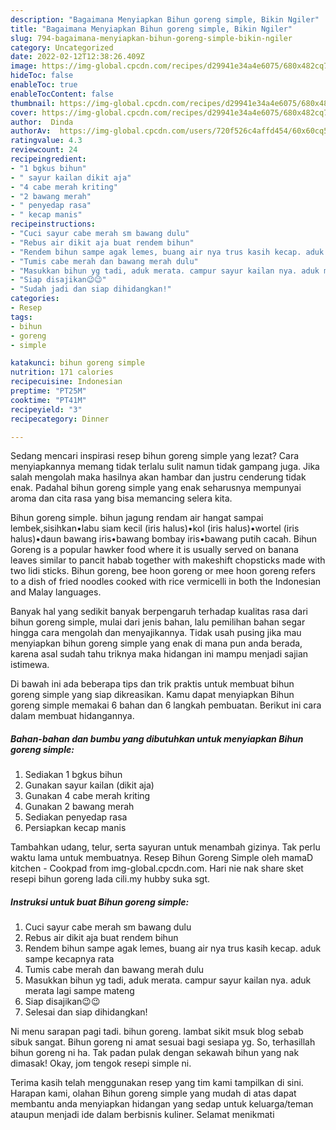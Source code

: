 ```yaml
---
description: "Bagaimana Menyiapkan Bihun goreng simple, Bikin Ngiler"
title: "Bagaimana Menyiapkan Bihun goreng simple, Bikin Ngiler"
slug: 794-bagaimana-menyiapkan-bihun-goreng-simple-bikin-ngiler
category: Uncategorized
date: 2022-02-12T12:38:26.409Z
image: https://img-global.cpcdn.com/recipes/d29941e34a4e6075/680x482cq70/bihun-goreng-simple-foto-resep-utama.jpg
hideToc: false
enableToc: true
enableTocContent: false
thumbnail: https://img-global.cpcdn.com/recipes/d29941e34a4e6075/680x482cq70/bihun-goreng-simple-foto-resep-utama.jpg
cover: https://img-global.cpcdn.com/recipes/d29941e34a4e6075/680x482cq70/bihun-goreng-simple-foto-resep-utama.jpg
author:  Dinda
authorAv:  https://img-global.cpcdn.com/users/720f526c4affd454/60x60cq50/avatar.jpg
ratingvalue: 4.3
reviewcount: 24
recipeingredient:
- "1 bgkus bihun"
- " sayur kailan dikit aja"
- "4 cabe merah kriting"
- "2 bawang merah"
- " penyedap rasa"
- " kecap manis"
recipeinstructions:
- "Cuci sayur cabe merah sm bawang dulu"
- "Rebus air dikit aja buat rendem bihun"
- "Rendem bihun sampe agak lemes, buang air nya trus kasih kecap. aduk sampe kecapnya rata"
- "Tumis cabe merah dan bawang merah dulu"
- "Masukkan bihun yg tadi, aduk merata. campur sayur kailan nya. aduk merata lagi sampe mateng"
- "Siap disajikan😉😉"
- "Sudah jadi dan siap dihidangkan!"
categories:
- Resep
tags:
- bihun
- goreng
- simple

katakunci: bihun goreng simple 
nutrition: 171 calories
recipecuisine: Indonesian
preptime: "PT25M"
cooktime: "PT41M"
recipeyield: "3"
recipecategory: Dinner

---
```



Sedang mencari inspirasi resep bihun goreng simple yang lezat? Cara menyiapkannya memang tidak terlalu sulit namun tidak gampang juga. Jika salah mengolah maka hasilnya akan hambar dan justru cenderung tidak enak. Padahal bihun goreng simple yang enak seharusnya mempunyai aroma dan cita rasa yang bisa memancing selera kita.


Bihun goreng simple. bihun jagung rendam air hangat sampai lembek,sisihkan•labu siam kecil (iris halus)•kol (iris halus)•wortel (iris halus)•daun bawang iris•bawang bombay iris•bawang putih cacah. Bihun Goreng is a popular hawker food where it is usually served on banana leaves similar to pancit habab together with makeshift chopsticks made with two lidi sticks. Bihun goreng, bee hoon goreng or mee hoon goreng refers to a dish of fried noodles cooked with rice vermicelli in both the Indonesian and Malay languages.

Banyak hal yang sedikit banyak berpengaruh terhadap kualitas rasa dari bihun goreng simple, mulai dari jenis bahan, lalu pemilihan bahan segar hingga cara mengolah dan menyajikannya. Tidak usah pusing jika mau menyiapkan bihun goreng simple yang enak di mana pun anda berada, karena asal sudah tahu triknya maka hidangan ini mampu menjadi sajian istimewa.


Di bawah ini ada beberapa tips dan trik praktis untuk membuat bihun goreng simple yang siap dikreasikan. Kamu dapat menyiapkan Bihun goreng simple memakai 6 bahan dan 6 langkah pembuatan. Berikut ini cara dalam membuat hidangannya.

<!--inarticleads1-->

##### Bahan-bahan dan bumbu yang dibutuhkan untuk menyiapkan Bihun goreng simple:

1. Sediakan 1 bgkus bihun
1. Gunakan  sayur kailan (dikit aja)
1. Gunakan 4 cabe merah kriting
1. Gunakan 2 bawang merah
1. Sediakan  penyedap rasa
1. Persiapkan  kecap manis


Tambahkan udang, telur, serta sayuran untuk menambah gizinya. Tak perlu waktu lama untuk membuatnya. Resep Bihun Goreng Simple oleh mamaD kitchen - Cookpad from img-global.cpcdn.com. Hari nie nak share sket resepi bihun goreng lada cili.my hubby suka sgt. 

<!--inarticleads2-->

##### Instruksi untuk buat Bihun goreng simple:

1. Cuci sayur cabe merah sm bawang dulu
1. Rebus air dikit aja buat rendem bihun
1. Rendem bihun sampe agak lemes, buang air nya trus kasih kecap. aduk sampe kecapnya rata
1. Tumis cabe merah dan bawang merah dulu
1. Masukkan bihun yg tadi, aduk merata. campur sayur kailan nya. aduk merata lagi sampe mateng
1. Siap disajikan😉😉
1. Selesai dan siap dihidangkan!

Ni menu sarapan pagi tadi. bihun goreng. lambat sikit msuk blog sebab sibuk sangat. Bihun goreng ni amat sesuai bagi sesiapa yg. So, terhasillah bihun goreng ni ha. Tak padan pulak dengan sekawah bihun yang nak dimasak! Okay, jom tengok resepi simple ni. 

Terima kasih telah menggunakan resep yang tim kami tampilkan di sini. Harapan kami, olahan Bihun goreng simple yang mudah di atas dapat membantu anda menyiapkan hidangan yang sedap untuk keluarga/teman ataupun menjadi ide dalam berbisnis kuliner. Selamat menikmati
